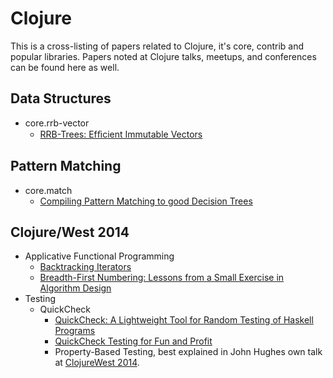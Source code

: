 # Clojure

This is a cross-listing of papers related to Clojure, it's core, contrib and popular libraries. Papers noted at Clojure talks, meetups, and conferences can be found here as well.
## Data Structures
* core.rrb-vector
  * [RRB-Trees: Efﬁcient Immutable Vectors](http://infoscience.epfl.ch/record/169879/files/RMTrees.pdf)
## Pattern Matching
* core.match
  * [Compiling Pattern Matching to good Decision Trees](http://www.cs.tufts.edu/~nr/cs257/archive/luc-maranget/jun08.pdf)

## Clojure/West 2014
* Applicative Functional Programming 
  * [Backtracking Iterators](https://www.lri.fr/~filliatr/publis/enum2.pdf)
  * [Breadth-First Numbering: Lessons from a Small Exercise in Algorithm Design](http://www.cs.tufts.edu/~nr/cs257/archive/chris-okasaki/breadth-first.pdf)
* Testing
  * QuickCheck
    * [QuickCheck: A Lightweight Tool for Random Testing of Haskell Programs](http://www.cs.tufts.edu/~nr/cs257/archive/john-hughes/quick.pdf)
    * [QuickCheck Testing for Fun and Profit](http://people.inf.elte.hu/center/fulltext.pdf)
    * Property-Based Testing, best explained in John Hughes own talk at [ClojureWest 2014](https://www.youtube.com/watch?v=zi0rHwfiX1Q&list=PLZdCLR02grLp__wRg5OTavVj4wefg69hM).
